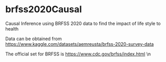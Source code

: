 # brfss2020Causal
Causal Inference using BRFSS 2020 data to find the impact of life style to health

Data can be obtained from https://www.kaggle.com/datasets/aemreusta/brfss-2020-survey-data

The official set for BRFSS is https://www.cdc.gov/brfss/index.html \n
